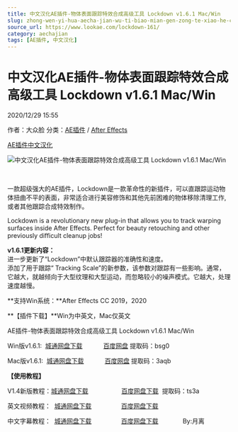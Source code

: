 ```yaml
---
title: 中文汉化AE插件-物体表面跟踪特效合成高级工具 Lockdown v1.6.1 Mac/Win
slug: zhong-wen-yi-hua-aecha-jian-wu-ti-biao-mian-gen-zong-te-xiao-he-cheng-gao-ji-gong-ju-lockdown-v1-6-1-mac-win
source_url: https://www.lookae.com/lockdown-161/
category: aechajian
tags: [AE插件, 中文汉化]
---
```

# 中文汉化AE插件-物体表面跟踪特效合成高级工具 Lockdown v1.6.1 Mac/Win

2020/12/29 15:55

作者：大众脸
分类：[AE插件](https://www.lookae.com/after-effects/aechajian/) / [After Effects](https://www.lookae.com/after-effects/)

[AE插件](https://www.lookae.com/tag/ae%e6%8f%92%e4%bb%b6/)[中文汉化](https://www.lookae.com/tag/%e4%b8%ad%e6%96%87%e6%b1%89%e5%8c%96/)

![中文汉化AE插件-物体表面跟踪特效合成高级工具 Lockdown v1.6.1 Mac/Win](https://www.lookae.com/wp-content/uploads/2019/10/Lockdown.jpg "中文汉化AE插件-物体表面跟踪特效合成高级工具 Lockdown v1.6.1 Mac/Win-LookAE.com")

[﻿﻿﻿](https://cloud.video.taobao.com//play/u/705956171/p/1/e/6/t/1/289750451578.mp4)

一款超级强大的AE插件，Lockdown是一款革命性的新插件，可以直跟踪运动物体扭曲不平的表面，非常适合进行美容修饰和其他先前困难的物体移除清理工作, 或者其他跟踪合成特效制作。

Lockdown is a revolutionary new plug-in that allows you to track warping surfaces inside After Effects. Perfect for beauty retouching and other previously difficult cleanup jobs!

**v1.6.1更新内容：**  
进一步更新了“Lockdown”中默认跟踪器的准确性和速度。  
添加了用于跟踪“ Tracking Scale”的新参数，该参数对跟踪有一些影响。通常，它越大，就越倾向于大型纹理和大型运动，而忽略较小的噪声模式。它越大，处理速度越慢。

**支持Win系统：**After Effects CC 2019，2020

**【插件下载】**Win为中英文，Mac仅英文

AE插件-物体表面跟踪特效合成高级工具 Lockdown v1.6.1 Mac/Win

Win版v1.6.1:  [城通网盘下载](https://089u.com/file/680462-477015172)            [百度网盘](https://pan.baidu.com/s/1aBVKpsVQ_SGadaEcU7o4_Q) 提取码：bsg0

Mac版v1.6.1:  [城通网盘下载](https://089u.com/file/680462-477802569)            [百度网盘](https://pan.baidu.com/s/1o1tyfUxutjDF8QuoI8vh2g) 提取码：3aqb

**【使用教程】**

V1.4新版教程：[城通网盘下载](https://089u.com/file/680462-445330945)                   [百度网盘下载](https://pan.baidu.com/s/1YeFG07kBTePKT1C7wm_rZg)  提取码：ts3a

英文视频教程：  [城通网盘下载](https://tc5.us/file/680462-402524782)                 [百度网盘下载](https://pan.baidu.com/s/1ziayuRTOWWrlxu9HAsDzgQ)

中文字幕教程：  [城通网盘下载](https://tc5.us/file/680462-403009657)                 [百度网盘下载](https://pan.baidu.com/s/1VIpX0gl6zw2GL4iBy5YX-w&shfl=sharepset)              By:月离
